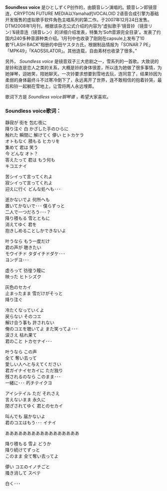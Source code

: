 

**Soundless voice** 是ひとしずくP创作的，由鏡音レン演唱的。鏡音レン即镜音连，CRYPTON FUTURE
MEDIA以Yamaha的VOCALOID
2语音合成引擎为基础开发贩售的虚拟歌手软件角色主唱系列的第二作。于2007年12月24日发售。DTM2008年1月刊，根据该杂志公式介绍的内容为“虚拟歌手‘镜音铃（镜音リン）’&镜音连（镜音レン）的详细介绍发表，特集为‘Soft音源完全目录’。发表了约国内240多种音源种类介绍。1月刊中也收录了刚刚在capsule上发布了10套“FLASH
BACK”相册的中田ヤスタカ氏，根据制品情报为「SONAR 7 PE」「MPK49」「KAOSSILATOR」。其他连载，自由素材也收录了很多。”  
  
另外， _Soundless voice_
是镜音双子三大悲剧之一，雪系列的一首歌。大致说的是铃和连是恋人之类的关系，大概是铃的身体很差，所以连为她做了很多事情，为她弹琴，逗她笑，陪她聊天。一次铃要求想要到雪地去玩，连同意了，结果铃因为柔弱的身体最终斗不过寒冷倒下了，永远离开了世界，连不敢相信的抱着铃哭，最后和铃一起躺在雪地上，让雪将两人永远埋葬。  
  
歌词下方是 _Soundless voice钢琴谱_ ，希望大家喜欢。

### Soundless voice歌词：

静寂が 街を 包む夜に  
降り注ぐ 白 かざした手のひらに  
触れた 瞬間に 解けてく 儚い ヒトカケラ  
オトもなく 積もる ヒカリを  
集めて 君は 笑う  
今 どんな オト？  
答えたって 君は もう何も  
キコエナイ

苦シイって言ってくれよ  
寂シイって言ってくれよ  
迎えに行く どんな処へも･･･

逝かないでよ 何所へも  
置いてかないで･･･ 僕らずっと  
二人で一つだろう･･･？  
降り積もる 雪とともに  
消えてゆく 君を  
抱きしめることしかできないよ

叶うなら もう一度だけ  
君の声が 聴きたい  
モウイチド タダイチドダケ･･･  
ヨンデヨ･･･

虚ろって 彷徨う瞳に  
映った ヒトシズク

灰色のセカイ  
止まったまま 雪だけがそっと  
降り注ぐ

冷たくなっていくよ  
戻らない そのコエ  
解け合う事も 許されない  
俺のコエを聴いてよ また笑ってよ･･･  
涙さえ 枯れ果て  
君のこと トカセナイ･･･

叶うなら この声  
全て 奪い去って  
愛しい人へと与えてください  
君ガイナイセカイに ただ独り  
残されるのなら このまま･･･  
一緒に･･･ 朽チテイクヨ

アイシテイル ただ それさえ  
言えないまま 永久に  
閉ざされてゆく 君とのセカイ

叫んでも 届かないよ  
君のコエはもう･･･ イナイ

あああああああああああああああああ

降り積もる 雪よ どうか  
降り続けてずっと  
このまま 全て奪い去ってよ

儚い コエのイノチごと  
掻き消して スベテ

白く･･･

